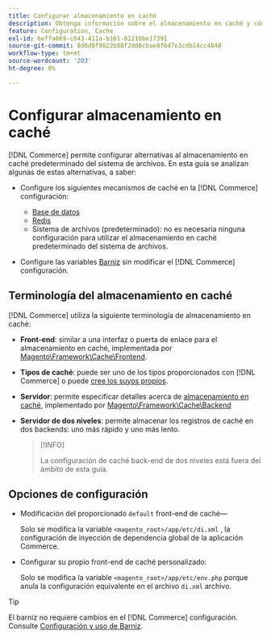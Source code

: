 ```yaml
---
title: Configurar almacenamiento en caché
description: Obtenga información sobre el almacenamiento en caché y cómo configurar los mecanismos de caché para la aplicación de Adobe Commerce.
feature: Configuration, Cache
exl-id: 6effa069-c043-411a-b161-01210be17391
source-git-commit: 8d0d8f9822b88f2dd8cbae8f6d7e3cdb14cc4848
workflow-type: tm+mt
source-wordcount: '203'
ht-degree: 0%

---
```


# Configurar almacenamiento en caché

[!DNL Commerce] permite configurar alternativas al almacenamiento en caché predeterminado del sistema de archivos. En esta guía se analizan algunas de estas alternativas, a saber:

- Configure los siguientes mecanismos de caché en la [!DNL Commerce] configuración:

   - [Base de datos](https://developer.adobe.com/commerce/php/development/cache/partial/database-caching/)
   - [Redis](config-redis.md)
   - Sistema de archivos (predeterminado): no es necesaria ninguna configuración para utilizar el almacenamiento en caché predeterminado del sistema de archivos.

- Configure las variables [Barniz](config-varnish.md) sin modificar el [!DNL Commerce] configuración.

## Terminología del almacenamiento en caché

[!DNL Commerce] utiliza la siguiente terminología de almacenamiento en caché:

- **Front-end**: similar a una interfaz o puerta de enlace para el almacenamiento en caché, implementada por [Magento\Framework\Cache\Frontend](https://github.com/magento/magento2/tree/2.4/lib/internal/Magento/Framework/Cache/Frontend).
- **Tipos de caché**: puede ser uno de los tipos proporcionados con [!DNL Commerce] o puede [cree los suyos propios](https://developer.adobe.com/commerce/php/development/cache/partial/cache-type/).
- **Servidor**: permite especificar detalles acerca de [almacenamiento en caché](https://framework.zend.com/manual/1.12/en/zend.cache.backends.html), implementado por [Magento\Framework\Cache\Backend](https://github.com/magento/magento2/tree/2.4/lib/internal/Magento/Framework/Cache/Backend)
- **Servidor de dos niveles**: permite almacenar los registros de caché en dos backends: uno más rápido y uno más lento.

  >[!INFO]
  >
  >La configuración de caché back-end de dos niveles está fuera del ámbito de esta guía.

## Opciones de configuración

- Modificación del proporcionado `default` front-end de caché—

  Solo se modifica la variable `<magento_root>/app/etc/di.xml` , la configuración de inyección de dependencia global de la aplicación Commerce.

- Configurar su propio front-end de caché personalizado:

  Solo se modifica la variable `<magento_root>/app/etc/env.php` porque anula la configuración equivalente en el archivo `di.xml` archivo.

>[!TIP]
>
>El barniz no requiere cambios en el [!DNL Commerce] configuración. Consulte [Configuración y uso de Barniz](config-varnish.md).

